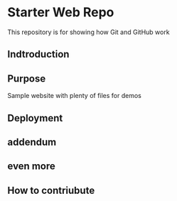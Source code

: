 # Starter Web Repo
This repository is for showing how Git and GitHub work

## Indtroduction

## Purpose

Sample website with plenty of files for demos

## Deployment

## addendum

## even more

## How to contriubute
